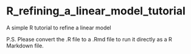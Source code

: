 # R_refining_a_linear_model_tutorial
A simple R tutorial to refine a linear model

P.S. Please convert the .R file to a .Rmd file to run it directly as a R Markdown file.
